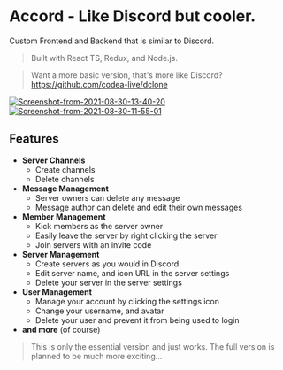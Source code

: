 # Accord - Like Discord but cooler.

Custom Frontend and Backend that is similar to Discord.

> Built with React TS, Redux, and Node.js.

> Want a more basic version, that's more like Discord?
> https://github.com/codea-live/dclone

<a href="https://ibb.co/1qZjNj9"><img src="https://i.ibb.co/MVnQHQR/Screenshot-from-2021-08-30-13-40-20.png" alt="Screenshot-from-2021-08-30-13-40-20" border="0" /></a>
<a href="https://ibb.co/st2q2B0"><img src="https://i.ibb.co/fQ2H2ch/Screenshot-from-2021-08-30-11-55-01.png" alt="Screenshot-from-2021-08-30-11-55-01" border="0" /></a>

## Features

- **Server Channels**
  - Create channels
  - Delete channels
- **Message Management**
  - Server owners can delete any message
  - Message author can delete and edit their own messages
- **Member Management**
  - Kick members as the server owner
  - Easily leave the server by right clicking the server
  - Join servers with an invite code
- **Server Management**
  - Create servers as you would in Discord
  - Edit server name, and icon URL in the server settings
  - Delete your server in the server settings
- **User Management**
  - Manage your account by clicking the settings icon
  - Change your username, and avatar
  - Delete your user and prevent it from being used to login
- **and more** (of course)

> This is only the essential version and just works. The full version is planned to be much more exciting...
